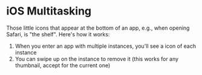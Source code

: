 # iOS Multitasking

Those little icons that appear at the bottom of an app, e.g., when opening Safari, is "the shelf". Here's how it works:

1. When you enter an app with multiple instances, you'll see a icon of each instance
2. You can swipe up on the instance to remove it (this works for any thumbnail, accept for the current one)
